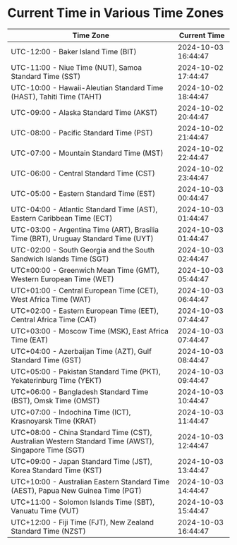 # Current Time in Various Time Zones

| Time Zone | Current Time |
|-----------|--------------|
| UTC-12:00 - Baker Island Time (BIT) | 2024-10-03 16:44:47 |
| UTC-11:00 - Niue Time (NUT), Samoa Standard Time (SST) | 2024-10-02 17:44:47 |
| UTC-10:00 - Hawaii-Aleutian Standard Time (HAST), Tahiti Time (TAHT) | 2024-10-02 18:44:47 |
| UTC-09:00 - Alaska Standard Time (AKST) | 2024-10-02 20:44:47 |
| UTC-08:00 - Pacific Standard Time (PST) | 2024-10-02 21:44:47 |
| UTC-07:00 - Mountain Standard Time (MST) | 2024-10-02 22:44:47 |
| UTC-06:00 - Central Standard Time (CST) | 2024-10-02 23:44:47 |
| UTC-05:00 - Eastern Standard Time (EST) | 2024-10-03 00:44:47 |
| UTC-04:00 - Atlantic Standard Time (AST), Eastern Caribbean Time (ECT) | 2024-10-03 01:44:47 |
| UTC-03:00 - Argentina Time (ART), Brasília Time (BRT), Uruguay Standard Time (UYT) | 2024-10-03 01:44:47 |
| UTC-02:00 - South Georgia and the South Sandwich Islands Time (SGT) | 2024-10-03 02:44:47 |
| UTC±00:00 - Greenwich Mean Time (GMT), Western European Time (WET) | 2024-10-03 05:44:47 |
| UTC+01:00 - Central European Time (CET), West Africa Time (WAT) | 2024-10-03 06:44:47 |
| UTC+02:00 - Eastern European Time (EET), Central Africa Time (CAT) | 2024-10-03 07:44:47 |
| UTC+03:00 - Moscow Time (MSK), East Africa Time (EAT) | 2024-10-03 07:44:47 |
| UTC+04:00 - Azerbaijan Time (AZT), Gulf Standard Time (GST) | 2024-10-03 08:44:47 |
| UTC+05:00 - Pakistan Standard Time (PKT), Yekaterinburg Time (YEKT) | 2024-10-03 09:44:47 |
| UTC+06:00 - Bangladesh Standard Time (BST), Omsk Time (OMST) | 2024-10-03 10:44:47 |
| UTC+07:00 - Indochina Time (ICT), Krasnoyarsk Time (KRAT) | 2024-10-03 11:44:47 |
| UTC+08:00 - China Standard Time (CST), Australian Western Standard Time (AWST), Singapore Time (SGT) | 2024-10-03 12:44:47 |
| UTC+09:00 - Japan Standard Time (JST), Korea Standard Time (KST) | 2024-10-03 13:44:47 |
| UTC+10:00 - Australian Eastern Standard Time (AEST), Papua New Guinea Time (PGT) | 2024-10-03 14:44:47 |
| UTC+11:00 - Solomon Islands Time (SBT), Vanuatu Time (VUT) | 2024-10-03 15:44:47 |
| UTC+12:00 - Fiji Time (FJT), New Zealand Standard Time (NZST) | 2024-10-03 16:44:47 |
